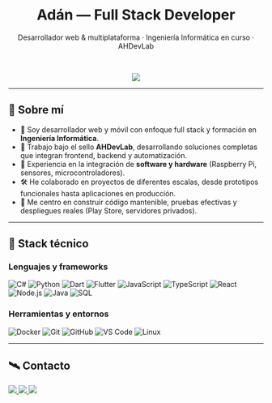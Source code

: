 <h1 align="center"><strong>Adán</strong> — Full Stack Developer</h1>
<p align="center">Desarrollador web & multiplataforma · Ingeniería Informática en curso · AHDevLab</p>

<br>

<p align="center">
  <a href="https://github.com/DenverCoder1/readme-typing-svg">
    <img src="https://readme-typing-svg.herokuapp.com?font=Fira+Code&pause=1000&color=00FFFF&center=true&vCenter=true&width=700&lines=Desarrollo+multiplataforma+moderno;Integración+software+con+hardware;Backends+robustos+y+escalables;Automatización,+despliegue+y+testeo;Colaboración+en+proyectos+de+alto+nivel">
  </a>
</p>

---

## 📌 Sobre mí

- 💼 Soy desarrollador web y móvil con enfoque full stack y formación en **Ingeniería Informática**.
- 🔧 Trabajo bajo el sello **AHDevLab**, desarrollando soluciones completas que integran frontend, backend y automatización.
- 🧩 Experiencia en la integración de **software y hardware** (Raspberry Pi, sensores, microcontroladores).
- 🛠️ He colaborado en proyectos de diferentes escalas, desde prototipos funcionales hasta aplicaciones en producción.
- 🧠 Me centro en construir código mantenible, pruebas efectivas y despliegues reales (Play Store, servidores privados).

---

## 🧠 Stack técnico

### Lenguajes y frameworks

![C#](https://img.shields.io/badge/C%23-239120?style=for-the-badge&logo=c-sharp&logoColor=white)
![Python](https://img.shields.io/badge/Python-3776AB?style=for-the-badge&logo=python&logoColor=white)
![Dart](https://img.shields.io/badge/Dart-0175C2?style=for-the-badge&logo=dart&logoColor=white)
![Flutter](https://img.shields.io/badge/Flutter-02569B?style=for-the-badge&logo=flutter&logoColor=white)
![JavaScript](https://img.shields.io/badge/JavaScript-F7DF1E?style=for-the-badge&logo=javascript&logoColor=black)
![TypeScript](https://img.shields.io/badge/TypeScript-007ACC?style=for-the-badge&logo=typescript&logoColor=white)
![React](https://img.shields.io/badge/React-20232A?style=for-the-badge&logo=react&logoColor=61DAFB)
![Node.js](https://img.shields.io/badge/Node.js-339933?style=for-the-badge&logo=node.js&logoColor=white)
![Java](https://img.shields.io/badge/Java-ED8B00?style=for-the-badge&logo=openjdk&logoColor=white)
![SQL](https://img.shields.io/badge/SQL-005C84?style=for-the-badge&logo=postgresql&logoColor=white)

### Herramientas y entornos

![Docker](https://img.shields.io/badge/Docker-2496ED?style=for-the-badge&logo=docker&logoColor=white)
![Git](https://img.shields.io/badge/Git-F05032?style=for-the-badge&logo=git&logoColor=white)
![GitHub](https://img.shields.io/badge/GitHub-181717?style=for-the-badge&logo=github&logoColor=white)
![VS Code](https://img.shields.io/badge/VSCode-007ACC?style=for-the-badge&logo=visual-studio-code&logoColor=white)
![Linux](https://img.shields.io/badge/Linux-FCC624?style=for-the-badge&logo=linux&logoColor=black)

---

## 🛰️ Contacto

<a href="https://linkedin.com/in/adanh96" target="_blank">
  <img src="https://img.shields.io/badge/LinkedIn-adanh96-0A66C2?style=for-the-badge&logo=linkedin&logoColor=white"/>
</a>
<a href="https://twitter.com/adanh96" target="_blank">
  <img src="https://img.shields.io/badge/Twitter-@adanh96-1DA1F2?style=for-the-badge&logo=twitter&logoColor=white"/>
</a>
<a href="mailto:adanh96dam@gmail.com" target="_blank">
  <img src="https://img.shields.io/badge/Gmail-adanh96dam@gmail.com-EA4335?style=for-the-badge&logo=gmail&logoColor=white"/>
</a>

<br><br>

